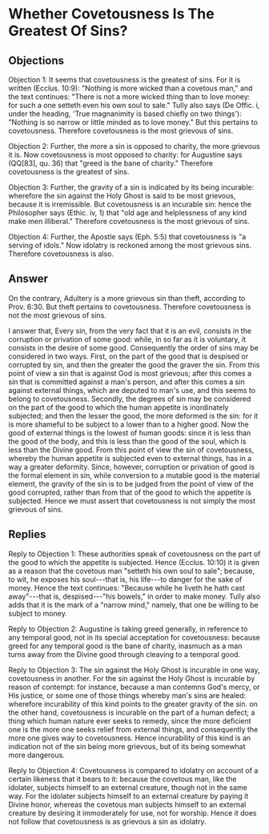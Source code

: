 # Whether Covetousness Is The Greatest Of Sins?

## Objections

Objection 1: It seems that covetousness is the greatest of sins. For it is written (Ecclus. 10:9): "Nothing is more wicked than a covetous man," and the text continues: "There is not a more wicked thing than to love money: for such a one setteth even his own soul to sale." Tully also says (De Offic. i, under the heading, 'True magnanimity is based chiefly on two things'): "Nothing is so narrow or little minded as to love money." But this pertains to covetousness. Therefore covetousness is the most grievous of sins.

Objection 2: Further, the more a sin is opposed to charity, the more grievous it is. Now covetousness is most opposed to charity: for Augustine says (QQ[83], qu. 36) that "greed is the bane of charity." Therefore covetousness is the greatest of sins.

Objection 3: Further, the gravity of a sin is indicated by its being incurable: wherefore the sin against the Holy Ghost is said to be most grievous, because it is irremissible. But covetousness is an incurable sin: hence the Philosopher says (Ethic. iv, 1) that "old age and helplessness of any kind make men illiberal." Therefore covetousness is the most grievous of sins.

Objection 4: Further, the Apostle says (Eph. 5:5) that covetousness is "a serving of idols." Now idolatry is reckoned among the most grievous sins. Therefore covetousness is also.

## Answer

On the contrary, Adultery is a more grievous sin than theft, according to Prov. 6:30. But theft pertains to covetousness. Therefore covetousness is not the most grievous of sins.

I answer that, Every sin, from the very fact that it is an evil, consists in the corruption or privation of some good: while, in so far as it is voluntary, it consists in the desire of some good. Consequently the order of sins may be considered in two ways. First, on the part of the good that is despised or corrupted by sin, and then the greater the good the graver the sin. From this point of view a sin that is against God is most grievous; after this comes a sin that is committed against a man's person, and after this comes a sin against external things, which are deputed to man's use, and this seems to belong to covetousness. Secondly, the degrees of sin may be considered on the part of the good to which the human appetite is inordinately subjected; and then the lesser the good, the more deformed is the sin: for it is more shameful to be subject to a lower than to a higher good. Now the good of external things is the lowest of human goods: since it is less than the good of the body, and this is less than the good of the soul, which is less than the Divine good. From this point of view the sin of covetousness, whereby the human appetite is subjected even to external things, has in a way a greater deformity. Since, however, corruption or privation of good is the formal element in sin, while conversion to a mutable good is the material element, the gravity of the sin is to be judged from the point of view of the good corrupted, rather than from that of the good to which the appetite is subjected. Hence we must assert that covetousness is not simply the most grievous of sins.

## Replies

Reply to Objection 1: These authorities speak of covetousness on the part of the good to which the appetite is subjected. Hence (Ecclus. 10:10) it is given as a reason that the covetous man "setteth his own soul to sale"; because, to wit, he exposes his soul---that is, his life---to danger for the sake of money. Hence the text continues: "Because while he liveth he hath cast away"---that is, despised---"his bowels," in order to make money. Tully also adds that it is the mark of a "narrow mind," namely, that one be willing to be subject to money.

Reply to Objection 2: Augustine is taking greed generally, in reference to any temporal good, not in its special acceptation for covetousness: because greed for any temporal good is the bane of charity, inasmuch as a man turns away from the Divine good through cleaving to a temporal good.

Reply to Objection 3: The sin against the Holy Ghost is incurable in one way, covetousness in another. For the sin against the Holy Ghost is incurable by reason of contempt: for instance, because a man contemns God's mercy, or His justice, or some one of those things whereby man's sins are healed: wherefore incurability of this kind points to the greater gravity of the sin. on the other hand, covetousness is incurable on the part of a human defect; a thing which human nature ever seeks to remedy, since the more deficient one is the more one seeks relief from external things, and consequently the more one gives way to covetousness. Hence incurability of this kind is an indication not of the sin being more grievous, but of its being somewhat more dangerous.

Reply to Objection 4: Covetousness is compared to idolatry on account of a certain likeness that it bears to it: because the covetous man, like the idolater, subjects himself to an external creature, though not in the same way. For the idolater subjects himself to an external creature by paying it Divine honor, whereas the covetous man subjects himself to an external creature by desiring it immoderately for use, not for worship. Hence it does not follow that covetousness is as grievous a sin as idolatry.